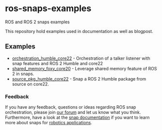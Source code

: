 # ros-snaps-examples
ROS and ROS 2 snaps examples

This repository hold examples used in documentation as well as blogpost.

## Examples

- [orchestration_humble_core22](./orchestration_humble_core22/README.md) - Orchestration of a talker listener with snap features and ROS 2 Humble and core22
- [shared_memory_foxy_core20](./shared_memory_foxy_core20/README.md) - Leverage shared memory feature of ROS 2 in snaps.
- [source_pkg_humble_core22](./source_pkg_humble_core22/README.md) - Snap a ROS 2 Humble package from source on core22.

### Feedback
If you have any feedback, questions or ideas regarding ROS snap orchestration, please join [our forum](https://forum.snapcraft.io/) and let us know what you think. Furthermore, have a look at the [snap documentation](https://snapcraft.io/docs/robotics) if you want to learn more about snaps for [robotics applications](https://ubuntu.com/robotics).

